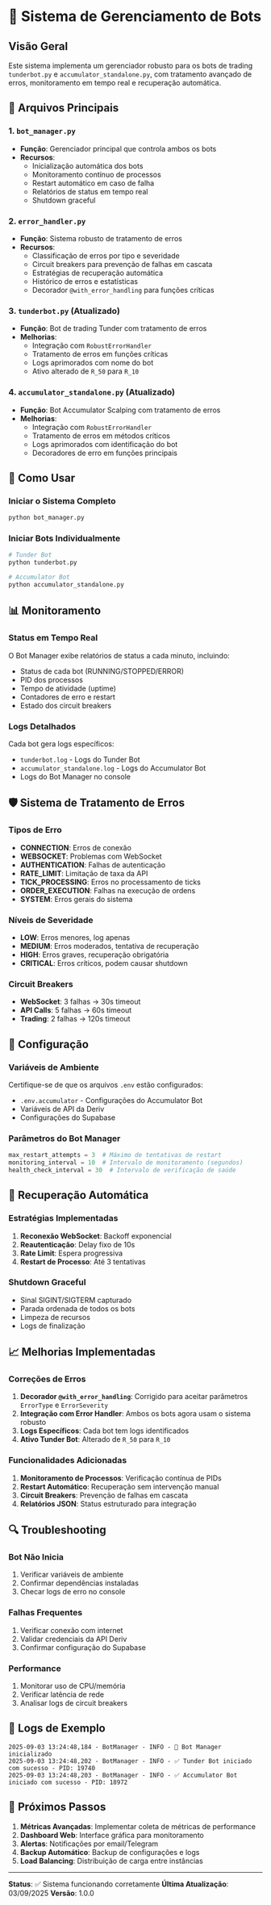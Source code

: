 # 🤖 Sistema de Gerenciamento de Bots

## Visão Geral

Este sistema implementa um gerenciador robusto para os bots de trading `tunderbot.py` e `accumulator_standalone.py`, com tratamento avançado de erros, monitoramento em tempo real e recuperação automática.

## 📁 Arquivos Principais

### 1. `bot_manager.py`
- **Função**: Gerenciador principal que controla ambos os bots
- **Recursos**:
  - Inicialização automática dos bots
  - Monitoramento contínuo de processos
  - Restart automático em caso de falha
  - Relatórios de status em tempo real
  - Shutdown graceful

### 2. `error_handler.py`
- **Função**: Sistema robusto de tratamento de erros
- **Recursos**:
  - Classificação de erros por tipo e severidade
  - Circuit breakers para prevenção de falhas em cascata
  - Estratégias de recuperação automática
  - Histórico de erros e estatísticas
  - Decorador `@with_error_handling` para funções críticas

### 3. `tunderbot.py` (Atualizado)
- **Função**: Bot de trading Tunder com tratamento de erros
- **Melhorias**:
  - Integração com `RobustErrorHandler`
  - Tratamento de erros em funções críticas
  - Logs aprimorados com nome do bot
  - Ativo alterado de `R_50` para `R_10`

### 4. `accumulator_standalone.py` (Atualizado)
- **Função**: Bot Accumulator Scalping com tratamento de erros
- **Melhorias**:
  - Integração com `RobustErrorHandler`
  - Tratamento de erros em métodos críticos
  - Logs aprimorados com identificação do bot
  - Decoradores de erro em funções principais

## 🚀 Como Usar

### Iniciar o Sistema Completo
```bash
python bot_manager.py
```

### Iniciar Bots Individualmente
```bash
# Tunder Bot
python tunderbot.py

# Accumulator Bot
python accumulator_standalone.py
```

## 📊 Monitoramento

### Status em Tempo Real
O Bot Manager exibe relatórios de status a cada minuto, incluindo:
- Status de cada bot (RUNNING/STOPPED/ERROR)
- PID dos processos
- Tempo de atividade (uptime)
- Contadores de erro e restart
- Estado dos circuit breakers

### Logs Detalhados
Cada bot gera logs específicos:
- `tunderbot.log` - Logs do Tunder Bot
- `accumulator_standalone.log` - Logs do Accumulator Bot
- Logs do Bot Manager no console

## 🛡️ Sistema de Tratamento de Erros

### Tipos de Erro
- **CONNECTION**: Erros de conexão
- **WEBSOCKET**: Problemas com WebSocket
- **AUTHENTICATION**: Falhas de autenticação
- **RATE_LIMIT**: Limitação de taxa da API
- **TICK_PROCESSING**: Erros no processamento de ticks
- **ORDER_EXECUTION**: Falhas na execução de ordens
- **SYSTEM**: Erros gerais do sistema

### Níveis de Severidade
- **LOW**: Erros menores, log apenas
- **MEDIUM**: Erros moderados, tentativa de recuperação
- **HIGH**: Erros graves, recuperação obrigatória
- **CRITICAL**: Erros críticos, podem causar shutdown

### Circuit Breakers
- **WebSocket**: 3 falhas → 30s timeout
- **API Calls**: 5 falhas → 60s timeout
- **Trading**: 2 falhas → 120s timeout

## 🔧 Configuração

### Variáveis de Ambiente
Certifique-se de que os arquivos `.env` estão configurados:
- `.env.accumulator` - Configurações do Accumulator Bot
- Variáveis de API da Deriv
- Configurações do Supabase

### Parâmetros do Bot Manager
```python
max_restart_attempts = 3  # Máximo de tentativas de restart
monitoring_interval = 10  # Intervalo de monitoramento (segundos)
health_check_interval = 30  # Intervalo de verificação de saúde
```

## 🚨 Recuperação Automática

### Estratégias Implementadas
1. **Reconexão WebSocket**: Backoff exponencial
2. **Reautenticação**: Delay fixo de 10s
3. **Rate Limit**: Espera progressiva
4. **Restart de Processo**: Até 3 tentativas

### Shutdown Graceful
- Sinal SIGINT/SIGTERM capturado
- Parada ordenada de todos os bots
- Limpeza de recursos
- Logs de finalização

## 📈 Melhorias Implementadas

### Correções de Erros
1. **Decorador `@with_error_handling`**: Corrigido para aceitar parâmetros `ErrorType` e `ErrorSeverity`
2. **Integração com Error Handler**: Ambos os bots agora usam o sistema robusto
3. **Logs Específicos**: Cada bot tem logs identificados
4. **Ativo Tunder Bot**: Alterado de `R_50` para `R_10`

### Funcionalidades Adicionadas
1. **Monitoramento de Processos**: Verificação contínua de PIDs
2. **Restart Automático**: Recuperação sem intervenção manual
3. **Circuit Breakers**: Prevenção de falhas em cascata
4. **Relatórios JSON**: Status estruturado para integração

## 🔍 Troubleshooting

### Bot Não Inicia
1. Verificar variáveis de ambiente
2. Confirmar dependências instaladas
3. Checar logs de erro no console

### Falhas Frequentes
1. Verificar conexão com internet
2. Validar credenciais da API Deriv
3. Confirmar configuração do Supabase

### Performance
1. Monitorar uso de CPU/memória
2. Verificar latência de rede
3. Analisar logs de circuit breakers

## 📝 Logs de Exemplo

```
2025-09-03 13:24:48,184 - BotManager - INFO - 🚀 Bot Manager inicializado
2025-09-03 13:24:48,202 - BotManager - INFO - ✅ Tunder Bot iniciado com sucesso - PID: 19740
2025-09-03 13:24:48,203 - BotManager - INFO - ✅ Accumulator Bot iniciado com sucesso - PID: 18972
```

## 🎯 Próximos Passos

1. **Métricas Avançadas**: Implementar coleta de métricas de performance
2. **Dashboard Web**: Interface gráfica para monitoramento
3. **Alertas**: Notificações por email/Telegram
4. **Backup Automático**: Backup de configurações e logs
5. **Load Balancing**: Distribuição de carga entre instâncias

---

**Status**: ✅ Sistema funcionando corretamente
**Última Atualização**: 03/09/2025
**Versão**: 1.0.0